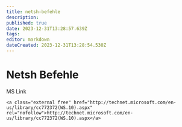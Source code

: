 ```yaml
---
title: netsh-befehle
description: 
published: true
date: 2023-12-31T13:28:57.639Z
tags: 
editor: markdown
dateCreated: 2023-12-31T13:28:54.530Z
---
```


# Netsh Befehle

MS Link

```
<a class="external free" href="http://technet.microsoft.com/en-us/library/cc772372(WS.10).aspx" rel="nofollow">http://technet.microsoft.com/en-us/library/cc772372(WS.10).aspx</a>
```